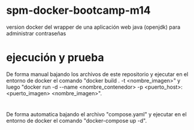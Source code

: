 # spm-docker-bootcamp-m14
version docker del wrapper de una aplicación web java (openjdk) para administrar contraseñas

# ejecución y prueba
De forma manual bajando los archivos de este repositorio y ejecutar en el entorno de docker el comando "docker build . -t <nombre_imagen>" y luego "docker run -d --name <nombre_contenedor> -p <puerto_host>:<puerto_imagen> <nombre_imagen>".
#
De forma automatica bajando el archivo "compose.yaml" y ejecutar en el entorno de docker el comando "docker-compose up -d".
